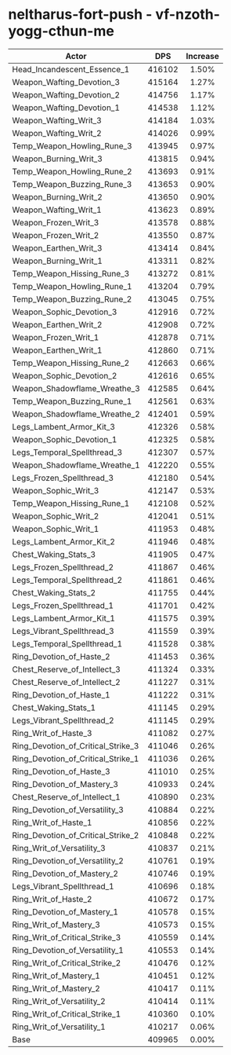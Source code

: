 # neltharus-fort-push - vf-nzoth-yogg-cthun-me
| Actor | DPS | Increase |
|---|:---:|:---:|
|Head_Incandescent_Essence_1|416102|1.50%|
|Weapon_Wafting_Devotion_3|415164|1.27%|
|Weapon_Wafting_Devotion_2|414756|1.17%|
|Weapon_Wafting_Devotion_1|414538|1.12%|
|Weapon_Wafting_Writ_3|414184|1.03%|
|Weapon_Wafting_Writ_2|414026|0.99%|
|Temp_Weapon_Howling_Rune_3|413945|0.97%|
|Weapon_Burning_Writ_3|413815|0.94%|
|Temp_Weapon_Howling_Rune_2|413693|0.91%|
|Temp_Weapon_Buzzing_Rune_3|413653|0.90%|
|Weapon_Burning_Writ_2|413650|0.90%|
|Weapon_Wafting_Writ_1|413623|0.89%|
|Weapon_Frozen_Writ_3|413578|0.88%|
|Weapon_Frozen_Writ_2|413550|0.87%|
|Weapon_Earthen_Writ_3|413414|0.84%|
|Weapon_Burning_Writ_1|413311|0.82%|
|Temp_Weapon_Hissing_Rune_3|413272|0.81%|
|Temp_Weapon_Howling_Rune_1|413204|0.79%|
|Temp_Weapon_Buzzing_Rune_2|413045|0.75%|
|Weapon_Sophic_Devotion_3|412916|0.72%|
|Weapon_Earthen_Writ_2|412908|0.72%|
|Weapon_Frozen_Writ_1|412878|0.71%|
|Weapon_Earthen_Writ_1|412860|0.71%|
|Temp_Weapon_Hissing_Rune_2|412663|0.66%|
|Weapon_Sophic_Devotion_2|412616|0.65%|
|Weapon_Shadowflame_Wreathe_3|412585|0.64%|
|Temp_Weapon_Buzzing_Rune_1|412561|0.63%|
|Weapon_Shadowflame_Wreathe_2|412401|0.59%|
|Legs_Lambent_Armor_Kit_3|412326|0.58%|
|Weapon_Sophic_Devotion_1|412325|0.58%|
|Legs_Temporal_Spellthread_3|412307|0.57%|
|Weapon_Shadowflame_Wreathe_1|412220|0.55%|
|Legs_Frozen_Spellthread_3|412180|0.54%|
|Weapon_Sophic_Writ_3|412147|0.53%|
|Temp_Weapon_Hissing_Rune_1|412108|0.52%|
|Weapon_Sophic_Writ_2|412041|0.51%|
|Weapon_Sophic_Writ_1|411953|0.48%|
|Legs_Lambent_Armor_Kit_2|411946|0.48%|
|Chest_Waking_Stats_3|411905|0.47%|
|Legs_Frozen_Spellthread_2|411867|0.46%|
|Legs_Temporal_Spellthread_2|411861|0.46%|
|Chest_Waking_Stats_2|411755|0.44%|
|Legs_Frozen_Spellthread_1|411701|0.42%|
|Legs_Lambent_Armor_Kit_1|411575|0.39%|
|Legs_Vibrant_Spellthread_3|411559|0.39%|
|Legs_Temporal_Spellthread_1|411528|0.38%|
|Ring_Devotion_of_Haste_2|411453|0.36%|
|Chest_Reserve_of_Intellect_3|411324|0.33%|
|Chest_Reserve_of_Intellect_2|411227|0.31%|
|Ring_Devotion_of_Haste_1|411222|0.31%|
|Chest_Waking_Stats_1|411145|0.29%|
|Legs_Vibrant_Spellthread_2|411145|0.29%|
|Ring_Writ_of_Haste_3|411082|0.27%|
|Ring_Devotion_of_Critical_Strike_3|411046|0.26%|
|Ring_Devotion_of_Critical_Strike_1|411036|0.26%|
|Ring_Devotion_of_Haste_3|411010|0.25%|
|Ring_Devotion_of_Mastery_3|410933|0.24%|
|Chest_Reserve_of_Intellect_1|410890|0.23%|
|Ring_Devotion_of_Versatility_3|410884|0.22%|
|Ring_Writ_of_Haste_1|410856|0.22%|
|Ring_Devotion_of_Critical_Strike_2|410848|0.22%|
|Ring_Writ_of_Versatility_3|410837|0.21%|
|Ring_Devotion_of_Versatility_2|410761|0.19%|
|Ring_Devotion_of_Mastery_2|410746|0.19%|
|Legs_Vibrant_Spellthread_1|410696|0.18%|
|Ring_Writ_of_Haste_2|410672|0.17%|
|Ring_Devotion_of_Mastery_1|410578|0.15%|
|Ring_Writ_of_Mastery_3|410573|0.15%|
|Ring_Writ_of_Critical_Strike_3|410559|0.14%|
|Ring_Devotion_of_Versatility_1|410553|0.14%|
|Ring_Writ_of_Critical_Strike_2|410476|0.12%|
|Ring_Writ_of_Mastery_1|410451|0.12%|
|Ring_Writ_of_Mastery_2|410417|0.11%|
|Ring_Writ_of_Versatility_2|410414|0.11%|
|Ring_Writ_of_Critical_Strike_1|410360|0.10%|
|Ring_Writ_of_Versatility_1|410217|0.06%|
|Base|409965|0.00%|
